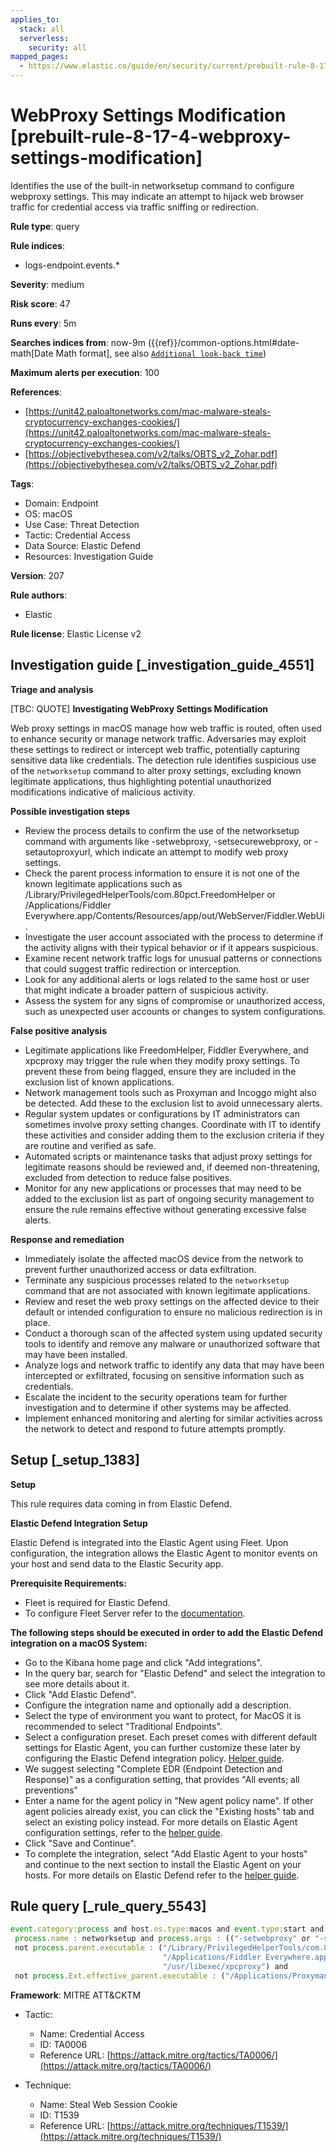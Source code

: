 ```yaml
---
applies_to:
  stack: all
  serverless:
    security: all
mapped_pages:
  - https://www.elastic.co/guide/en/security/current/prebuilt-rule-8-17-4-webproxy-settings-modification.html
---
```


# WebProxy Settings Modification [prebuilt-rule-8-17-4-webproxy-settings-modification]

Identifies the use of the built-in networksetup command to configure webproxy settings. This may indicate an attempt to hijack web browser traffic for credential access via traffic sniffing or redirection.

**Rule type**: query

**Rule indices**:

* logs-endpoint.events.*

**Severity**: medium

**Risk score**: 47

**Runs every**: 5m

**Searches indices from**: now-9m ({{ref}}/common-options.html#date-math[Date Math format], see also [`Additional look-back time`](docs-content://solutions/security/detect-and-alert/create-detection-rule.md#rule-schedule))

**Maximum alerts per execution**: 100

**References**:

* [https://unit42.paloaltonetworks.com/mac-malware-steals-cryptocurrency-exchanges-cookies/](https://unit42.paloaltonetworks.com/mac-malware-steals-cryptocurrency-exchanges-cookies/)
* [https://objectivebythesea.com/v2/talks/OBTS_v2_Zohar.pdf](https://objectivebythesea.com/v2/talks/OBTS_v2_Zohar.pdf)

**Tags**:

* Domain: Endpoint
* OS: macOS
* Use Case: Threat Detection
* Tactic: Credential Access
* Data Source: Elastic Defend
* Resources: Investigation Guide

**Version**: 207

**Rule authors**:

* Elastic

**Rule license**: Elastic License v2

## Investigation guide [_investigation_guide_4551]

**Triage and analysis**

[TBC: QUOTE]
**Investigating WebProxy Settings Modification**

Web proxy settings in macOS manage how web traffic is routed, often used to enhance security or manage network traffic. Adversaries may exploit these settings to redirect or intercept web traffic, potentially capturing sensitive data like credentials. The detection rule identifies suspicious use of the `networksetup` command to alter proxy settings, excluding known legitimate applications, thus highlighting potential unauthorized modifications indicative of malicious activity.

**Possible investigation steps**

* Review the process details to confirm the use of the networksetup command with arguments like -setwebproxy, -setsecurewebproxy, or -setautoproxyurl, which indicate an attempt to modify web proxy settings.
* Check the parent process information to ensure it is not one of the known legitimate applications such as /Library/PrivilegedHelperTools/com.80pct.FreedomHelper or /Applications/Fiddler Everywhere.app/Contents/Resources/app/out/WebServer/Fiddler.WebUi.
* Investigate the user account associated with the process to determine if the activity aligns with their typical behavior or if it appears suspicious.
* Examine recent network traffic logs for unusual patterns or connections that could suggest traffic redirection or interception.
* Look for any additional alerts or logs related to the same host or user that might indicate a broader pattern of suspicious activity.
* Assess the system for any signs of compromise or unauthorized access, such as unexpected user accounts or changes to system configurations.

**False positive analysis**

* Legitimate applications like FreedomHelper, Fiddler Everywhere, and xpcproxy may trigger the rule when they modify proxy settings. To prevent these from being flagged, ensure they are included in the exclusion list of known applications.
* Network management tools such as Proxyman and Incoggo might also be detected. Add these to the exclusion list to avoid unnecessary alerts.
* Regular system updates or configurations by IT administrators can sometimes involve proxy setting changes. Coordinate with IT to identify these activities and consider adding them to the exclusion criteria if they are routine and verified as safe.
* Automated scripts or maintenance tasks that adjust proxy settings for legitimate reasons should be reviewed and, if deemed non-threatening, excluded from detection to reduce false positives.
* Monitor for any new applications or processes that may need to be added to the exclusion list as part of ongoing security management to ensure the rule remains effective without generating excessive false alerts.

**Response and remediation**

* Immediately isolate the affected macOS device from the network to prevent further unauthorized access or data exfiltration.
* Terminate any suspicious processes related to the `networksetup` command that are not associated with known legitimate applications.
* Review and reset the web proxy settings on the affected device to their default or intended configuration to ensure no malicious redirection is in place.
* Conduct a thorough scan of the affected system using updated security tools to identify and remove any malware or unauthorized software that may have been installed.
* Analyze logs and network traffic to identify any data that may have been intercepted or exfiltrated, focusing on sensitive information such as credentials.
* Escalate the incident to the security operations team for further investigation and to determine if other systems may be affected.
* Implement enhanced monitoring and alerting for similar activities across the network to detect and respond to future attempts promptly.


## Setup [_setup_1383]

**Setup**

This rule requires data coming in from Elastic Defend.

**Elastic Defend Integration Setup**

Elastic Defend is integrated into the Elastic Agent using Fleet. Upon configuration, the integration allows the Elastic Agent to monitor events on your host and send data to the Elastic Security app.

**Prerequisite Requirements:**

* Fleet is required for Elastic Defend.
* To configure Fleet Server refer to the [documentation](docs-content://reference/ingestion-tools/fleet/fleet-server.md).

**The following steps should be executed in order to add the Elastic Defend integration on a macOS System:**

* Go to the Kibana home page and click "Add integrations".
* In the query bar, search for "Elastic Defend" and select the integration to see more details about it.
* Click "Add Elastic Defend".
* Configure the integration name and optionally add a description.
* Select the type of environment you want to protect, for MacOS it is recommended to select "Traditional Endpoints".
* Select a configuration preset. Each preset comes with different default settings for Elastic Agent, you can further customize these later by configuring the Elastic Defend integration policy. [Helper guide](docs-content://solutions/security/configure-elastic-defend/configure-an-integration-policy-for-elastic-defend.md).
* We suggest selecting "Complete EDR (Endpoint Detection and Response)" as a configuration setting, that provides "All events; all preventions"
* Enter a name for the agent policy in "New agent policy name". If other agent policies already exist, you can click the "Existing hosts" tab and select an existing policy instead. For more details on Elastic Agent configuration settings, refer to the [helper guide](docs-content://reference/ingestion-tools/fleet/agent-policy.md).
* Click "Save and Continue".
* To complete the integration, select "Add Elastic Agent to your hosts" and continue to the next section to install the Elastic Agent on your hosts. For more details on Elastic Defend refer to the [helper guide](docs-content://solutions/security/configure-elastic-defend/install-elastic-defend.md).


## Rule query [_rule_query_5543]

```js
event.category:process and host.os.type:macos and event.type:start and
 process.name : networksetup and process.args : (("-setwebproxy" or "-setsecurewebproxy" or "-setautoproxyurl") and not (Bluetooth or off)) and
 not process.parent.executable : ("/Library/PrivilegedHelperTools/com.80pct.FreedomHelper" or
                                  "/Applications/Fiddler Everywhere.app/Contents/Resources/app/out/WebServer/Fiddler.WebUi" or
                                  "/usr/libexec/xpcproxy") and
 not process.Ext.effective_parent.executable : ("/Applications/Proxyman.app/Contents/MacOS/Proxyman" or "/Applications/Incoggo.app/Contents/MacOS/Incoggo.app")
```

**Framework**: MITRE ATT&CKTM

* Tactic:

    * Name: Credential Access
    * ID: TA0006
    * Reference URL: [https://attack.mitre.org/tactics/TA0006/](https://attack.mitre.org/tactics/TA0006/)

* Technique:

    * Name: Steal Web Session Cookie
    * ID: T1539
    * Reference URL: [https://attack.mitre.org/techniques/T1539/](https://attack.mitre.org/techniques/T1539/)



